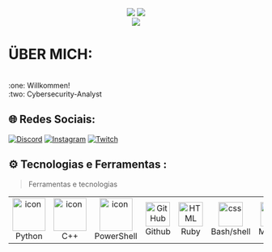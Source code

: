<p align="center">
    <a href="https://github.com/Spotakk/Spotakk"><img src="https://img.shields.io/badge/status-updating-brightgreen.svg"></a>
    <a href="https://github.com/python/cpython"><img src="https://img.shields.io/badge/Python-3.11-FF1493.svg"></a>

<br>

<img align="center" src="https://readme-typing-svg.demolab.com?font=Fira+Code&size=36&duration=4000&pause=1000&color=000000&vCenter=true&width=500&lines=print('King%2C+Spotakk!')"/>

</p>

<!--contributions in the last year**
**![](https://github.com/BEPb/BEPb/raw/output/github-contribution-grid-snake.svg)-->


# ÜBER MICH:
<br>
:one: Willkommen!<br> 
:two: Cybersecurity-Analyst <br>



## 🌐 Redes Sociais:
[![Discord](https://img.shields.io/badge/Discord-%237289DA.svg?logo=discord&logoColor=white)](https://discord.gg/nyuuS6mK) [![Instagram](https://img.shields.io/badge/Instagram-%23E4405F.svg?logo=Instagram&logoColor=white)](https://instagram.com/rick.performance) [![Twitch](https://img.shields.io/badge/Twitch-%239146FF.svg?logo=Twitch&logoColor=white)](https://twitch.tv/kapittan_) 

## ⚙️ Tecnologias e Ferramentas : 

> Ferramentas e tecnologias

<table>
  <tr>
    <td align="center" width="96">
      <a href="#macropower-tech">
        <img src="https://techstack-generator.vercel.app/python-icon.svg" alt="icon" width="65" height="65" />
      </a>
      <br>Python
    </td>
    </td>
    <td align="center" width="96">
        <img src="https://techstack-generator.vercel.app/cpp-icon.svg" alt="icon" width="65" height="65" />
      <br>C++
    </td>
    <td align="center" width="96">
        <img src="https://img.icons8.com/?size=100&id=LrwnNv6o7S75&format=png&color=000000" alt="icon" width="65" height="65" />
      <br>PowerShell
    </td>
    <td align="center" width="96">
        <img src="https://techstack-generator.vercel.app/github-icon.svg" width="48" height="48" alt="GitHub" />
      <br>Github
    </td>
    <td align="center"  width="96">
        <img src="https://img.icons8.com/?size=100&id=22183&format=png&color=FF0000" width="48" height="48" alt="HTML" />
      <br>Ruby
    </td>
    <td align="center" width="96">
        <img src="https://img.icons8.com/?size=100&id=19292&format=png&color=000000" width="48" height="48" alt="css" />
      <br>Bash/shell
    </td>
    <td align="center" width="96">
        <img src="https://techstack-generator.vercel.app/mysql-icon.svg" width="48" height="48" alt="mysql" />
      <br>MySQL
    </td>
  </tr>
</table>




    
<!-- Proudly created with GPRM ( https://gprm.itsvg.in ) -->



